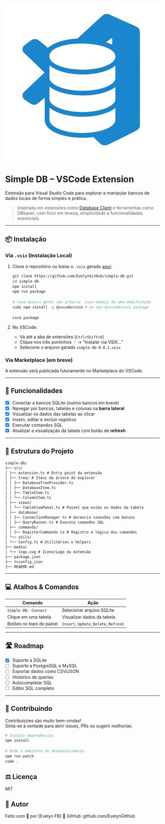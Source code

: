 # ![Simple DB Logo](https://github.com/EvelynGitHub/simple-db/blob/main/media/logo.png)  
# Simple DB – VSCode Extension

Extensão para Visual Studio Code para explorar e manipular bancos de dados locais de forma simples e prática.

> Inspirada em extensões como [Database Client](https://marketplace.visualstudio.com/items?itemName=cweijan.vscode-database-client2) e ferramentas como DBeaver, com foco em leveza, simplicidade e funcionalidades essenciais.

---

## 📦 Instalação

### Via `.vsix` (Instalação Local)

1. Clone o repositório ou baixe o `.vsix` gerado [aqui](https://github.com/EvelynGitHub/simple-db/blob/main/simple-db-0.0.1.vsix):
    ```bash
    git clone https://github.com/EvelynGitHub/simple-db.git
    cd simple-db
    npm install
    npm run package

    # Caso queira gerar seu próprio .vsix depois de uma modificação
    sudo npm install -g @vscode/vsce # ou npx @vscode/vsce package

    vsce package
    
    ``` 

2. No VSCode:
    - Vá até a aba de extensões (`Ctrl+Shift+X`)
    - Clique nos três pontinhos `⋮` → “Instalar via VSIX…”
    - Selecione o arquivo gerado `simple-db-0.0.1.vsix`


### Via Marketplace (em breve)
A extensão será publicada futuramente no Marketplace do VSCode.

---

## 🚀 Funcionalidades

- [x] Conectar a bancos SQLite (outros bancos em breve)
- [x] Navegar por bancos, tabelas e colunas na **barra lateral**
- [x] Visualizar os dados das tabelas ao clicar
- [x] Inserir, editar e excluir registros
- [x] Executar comandos SQL
- [x] Atualizar a visualização da tabela com botão de **refresh**

---

## 📂 Estrutura do Projeto
```
simple-db/ 
├── src/ 
│ ├── extension.ts # Entry point da extensão 
│ ├── tree/ # Itens da árvore do explorer 
│ │ ├── DatabaseTreeProvider.ts 
│ │ ├── DatabaseItem.ts 
│ │ ├── TableItem.ts 
│ │ └── ColumnItem.ts 
│ ├── views/ 
│ │ └── TableViewPanel.ts # Painel que exibe os dados da tabela 
│ ├── database/ 
│ │ ├── ConnectionManager.ts # Gerencia conexões com bancos 
│ │ ├── QueryRunner.ts # Executa comandos SQL 
│ ├── commands/ 
│ │ ├── RegisterCommands.ts # Registro e lógica dos comandos 
│ └── utils/ 
│ └── Config.ts # Utilitários e helpers 
├── media/ 
│ └── logo.svg # Ícone/Logo da extensão 
├── package.json 
├── tsconfig.json 
├── README.md
```


---

## 💻 Atalhos & Comandos

| Comando                     | Ação                                |
|----------------------------|-------------------------------------|
| `Simple DB: Connect`       | Selecionar arquivo SQLite           |
| Clique em uma tabela       | Visualizar dados da tabela          |
| Botões no topo do painel   | `Insert`, `Update`, `Delete`, `Refresh` |

---

## 🛣️ Roadmap

- [x] Suporte a SQLite
- [ ] Suporte a PostgreSQL e MySQL
- [ ] Exportar dados como CSV/JSON
- [ ] Histórico de queries
- [ ] Autocompletar SQL
- [ ] Editor SQL completo

---

## 🤝 Contribuindo

Contribuições são muito bem-vindas!  
Sinta-se à vontade para abrir issues, PRs ou sugerir melhorias.

```bash
# Instale dependências
npm install

# Rode o ambiente de desenvolvimento
npm run watch
code .
```


## ⚖️ Licença
MIT

## 📌 Autor
Feito com 💙 por [Evelyn FB]
🔗 GitHub: github.com/EvelynGitHub